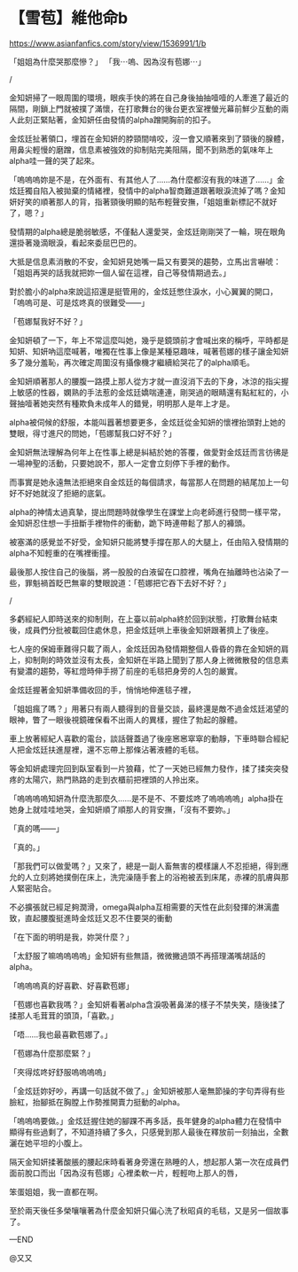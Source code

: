 # 【雪苞】維他命b

https://www.asianfanfics.com/story/view/1536991/1/b

「姐姐為什麼哭那麼慘？」
「我⋯嗚、因為沒有苞娜⋯」

/

金知妍掃了一眼周圍的環境，眼疾手快的將在自己身後抽抽噎噎的人牽進了最近的隔間，剛鎖上門就被撲了滿懷，在打歌舞台的後台更衣室裡螢光幕前鮮少互動的兩人此刻正緊貼著，金知妍任由發情的alpha蹭開胸前的扣子。

 

金炫廷扯著領口，埋首在金知妍的脖頸間啃咬，沒一會又順著來到了頸後的腺體，用鼻尖輕慢的磨蹭，信息素被強效的抑制貼完美阻隔，聞不到熟悉的氣味年上alpha哇一聲的哭了起來。

「嗚嗚嗚妳是不是，在外面有、有其他人了……為什麼都沒有我的味道了……」金炫廷獨自陷入被拋棄的情緒裡，發情中的alpha智商難道跟著眼淚流掉了嗎？金知妍好笑的順著那人的背，指著頸後明顯的貼布輕聲安撫，「姐姐重新標記不就好了，嗯？」

發情期的alpha總是脆弱敏感，不僅黏人還愛哭，金炫廷剛剛哭了一輪，現在眼角還掛著幾滴眼淚，看起來委屈巴巴的。

大抵是信息素消散的不安，金知妍見她嘴一扁又有要哭的趨勢，立馬出言嚇唬：「姐姐再哭的話我就把妳一個人留在這裡，自己等發情期過去。」

對於膽小的alpha來說這招還是挺管用的，金炫廷憋住淚水，小心翼翼的開口，「嗚嗚可是、可是炫咚真的很難受——」

「苞娜幫我好不好？」

金知妍頓了一下，年上不常這麼叫她，幾乎是鏡頭前才會喊出來的稱呼，平時都是知妍、知妍吶這麼喊著，唯獨在性事上像是某種惡趣味，喊著苞娜的樣子讓金知妍多了幾分羞恥，再次確定周圍沒有攝像機才繼續給哭花了的alpha順毛。

金知妍順著那人的腰腹一路摸上那人從方才就一直沒消下去的下身，冰涼的指尖握上敏感的性器，嫻熟的手法惹的金炫廷嬌喘連連，剛哭過的眼睛還有點紅紅的，小聲抽噎著她突然有種欺負未成年人的錯覺，明明那人是年上才是。

alpha被伺候的舒服，本能叫囂著想要更多，金炫廷從金知妍的懷裡抬頭對上她的雙眼，得寸進尺的問她，「苞娜幫我口好不好？」

金知妍無法理解為何年上在性事上總是糾結於她的答覆，做愛對金炫廷而言彷彿是一場神聖的活動，只要她說不，那人一定會立刻停下手裡的動作。

而事實是她永遠無法拒絕來自金炫廷的每個請求，每當那人在問題的結尾加上一句好不好她就沒了拒絕的底氣。

alpha的神情太過真摯，提出問題時就像學生在課堂上向老師進行發問一樣平常，金知妍忍住想一手扭斷手裡物件的衝動，跪下時連帶鬆了那人的褲頭。

被塞滿的感覺並不好受，金知妍只能將雙手撐在那人的大腿上，任由陷入發情期的alpha不知輕重的在嘴裡衝撞。

最後那人按住自己的後腦，將一股股的白液留在口腔裡，嘴角在抽離時也沾染了一些，罪魁禍首眨巴無辜的雙眼說道：「苞娜把它吞下去好不好？」

/

多虧經紀人即時送來的抑制劑，在上臺以前alpha終於回到狀態，打歌舞台結束後，成員們分批被載回住處休息，把金炫廷哄上車後金知妍跟著擠上了後座。

七人座的保姆車難得只載了兩人，金炫廷因為發情期整個人昏昏的靠在金知妍的肩上，抑制劑的時效並沒有太長，金知妍在半路上聞到了那人身上微微散發的信息素有變濃的趨勢，等紅燈時伸手撈了前座的毛毯把身旁的人包的嚴實。

金炫廷握著金知妍準備收回的手，悄悄地伸進毯子裡，

「姐姐瘋了嗎？」用著只有兩人聽得到的音量交談，最終還是敵不過金炫廷渴望的眼神，瞥了一眼後視鏡確保看不出兩人的異樣，握住了勃起的腺體。

車上放著經紀人喜歡的電台，談話聲蓋過了後座窸窸窣窣的動靜，下車時聯合經紀人把金炫廷扶進屋裡，還不忘帶上那條沾著液體的毛毯。

等金知妍處理完回到臥室看到一片狼藉，忙了一天她已經無力發作，揉了揉突突發疼的太陽穴，熟門熟路的走到衣櫃前把裡頭的人拎出來。

「嗚嗚嗚嗚知妍為什麼洗那麼久……是不是不、不要炫咚了嗚嗚嗚嗚」alpha掛在她身上就哇哇地哭，金知妍順了順那人的背安撫，「沒有不要妳。」

「真的嗎——」

「真的。」

「那我們可以做愛嗎？」又來了，總是一副人畜無害的模樣讓人不忍拒絕，得到應允的人立刻將她撲倒在床上，洗完澡隨手套上的浴袍被丟到床尾，赤裸的肌膚與那人緊密貼合。

不必擴張就已經足夠潤滑，omega與alpha互相需要的天性在此刻發揮的淋漓盡致，直起腰腹挺進時金炫廷又忍不住要哭的衝動

「在下面的明明是我，妳哭什麼？」

「太舒服了嘛嗚嗚嗚嗚」金知妍有些無語，微微撇過頭不再搭理滿嘴胡話的alpha。

「嗚嗚嗚真的好喜歡、好喜歡苞娜」

「苞娜也喜歡我嗎？」金知妍看著alpha含淚吸著鼻涕的樣子不禁失笑，隨後揉了揉那人毛茸茸的頭頂，「喜歡。」

「唔……我也最喜歡苞娜了。」

「苞娜為什麼那麼緊？」

「夾得炫咚好舒服嗚嗚嗚嗚」

「金炫廷妳好吵，再講一句話就不做了。」金知妍被那人毫無節操的字句弄得有些臉紅，抬腳抵在胸膛上作勢推開賣力挺動的alpha。

「嗚嗚嗚要做。」金炫廷握住她的腳踝不再多話，長年健身的alpha體力在發情中顯得有些過剩了，不知道持續了多久，只感覺到那人最後在釋放前一刻抽出，全數灑在她平坦的小腹上。

隔天金知妍揉著酸脹的腰起床時看著身旁還在熟睡的人，想起那人第一次在成員們面前脫口而出「因為沒有苞娜」心裡柔軟一片，輕輕吻上那人的唇，

笨蛋姐姐，我一直都在啊。



至於兩天後任多榮嚷嚷著為什麼金知妍只偏心洗了秋昭貞的毛毯，又是另一個故事了。

 

—END

 

@又又